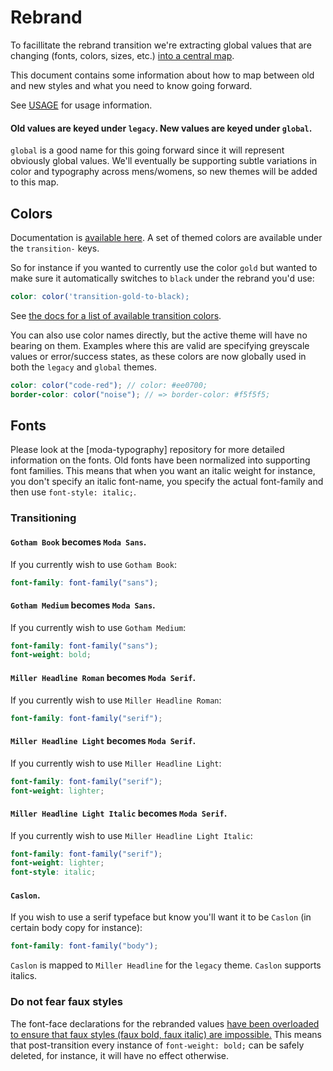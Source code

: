 # Rebrand

To facillitate the rebrand transition we're extracting global values that are changing (fonts, colors, sizes, etc.) [into a central map](lib/assets/stylesheets/moda-themes/_themes.scss).

This document contains some information about how to map between old and new styles and what you need to know going forward.

See [USAGE](USAGE.md) for usage information.

#### Old values are keyed under `legacy`. New values are keyed under `global`.

`global` is a good name for this going forward since it will represent obviously global values. We'll eventually be supporting subtle variations in color and typography across mens/womens, so new themes will be added to this map.

## Colors

Documentation is [available here](https://modaoperandi.github.io/moda-themes/). A set of themed colors are available under the `transition-` keys.

So for instance if you wanted to currently use the color `gold` but wanted to make sure it automatically switches to `black` under the rebrand you'd use:

```scss
color: color('transition-gold-to-black);
```

See [the docs for a list of available transition colors](https://modaoperandi.github.io/moda-themes/).

You can also use color names directly, but the active theme will have no bearing on them. Examples where this are valid are specifying greyscale values or error/success states, as these colors are now globally used in both the `legacy` and `global` themes.

```scss
color: color("code-red"); // color: #ee0700;
border-color: color("noise"); // => border-color: #f5f5f5;
```

## Fonts

Please look at the [moda-typography] repository for more detailed information on the fonts. Old fonts have been normalized into supporting font families. This means that when you want an italic weight for instance, you don't specify an italic font-name, you specify the actual font-family and then use `font-style: italic;`.

### Transitioning

#### `Gotham Book` becomes `Moda Sans`.

If you currently wish to use `Gotham Book`:

```scss
font-family: font-family("sans");
```

#### `Gotham Medium` becomes `Moda Sans`.

If you currently wish to use `Gotham Medium`:

```scss
font-family: font-family("sans");
font-weight: bold;
```

#### `Miller Headline Roman` becomes `Moda Serif`.

If you currently wish to use `Miller Headline Roman`:

```scss
font-family: font-family("serif");
```

#### `Miller Headline Light` becomes `Moda Serif`.

If you currently wish to use `Miller Headline Light`:

```scss
font-family: font-family("serif");
font-weight: lighter;
```

#### `Miller Headline Light Italic` becomes `Moda Serif`.

If you currently wish to use `Miller Headline Light Italic`:

```scss
font-family: font-family("serif");
font-weight: lighter;
font-style: italic;
```

#### `Caslon`.

If you wish to use a serif typeface but know you'll want it to be `Caslon` (in certain body copy for instance):

```scss
font-family: font-family("body");
```

`Caslon` is mapped to `Miller Headline` for the `legacy` theme. `Caslon` supports italics.

### Do not fear faux styles

The font-face declarations for the rebranded values [have been overloaded to ensure that faux styles (faux bold, faux italic) are impossible.](https://github.com/ModaOperandi/moda-typography#about) This means that post-transition every instance of `font-weight: bold;` can be safely deleted, for instance, it will have no effect otherwise.
